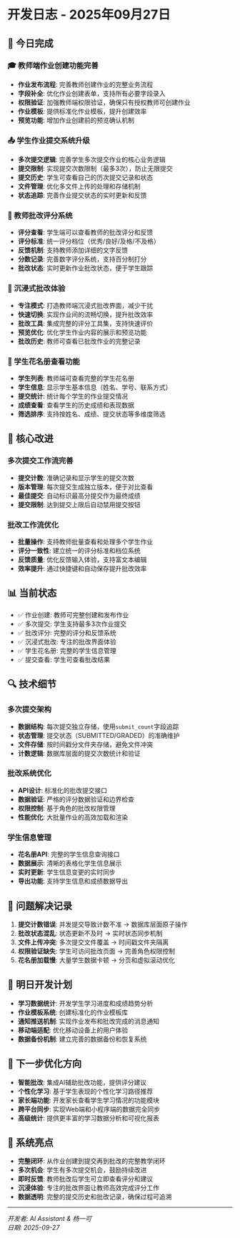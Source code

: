 # 开发日志 - 2025年09月27日

## 📝 今日完成

### 🎓 教师端作业创建功能完善
- **作业发布流程**: 完善教师创建作业的完整业务流程
- **字段补全**: 优化作业创建表单，支持所有必要字段录入
- **权限验证**: 加强教师端权限验证，确保只有授权教师可创建作业
- **作业模板**: 提供标准化作业模板，提升创建效率
- **预览功能**: 增加作业创建前的预览确认机制

### 📤 学生作业提交系统升级
- **多次提交逻辑**: 完善学生多次提交作业的核心业务逻辑
- **提交限制**: 实现提交次数限制（最多3次），防止无限提交
- **提交历史**: 学生可查看自己的历次提交记录和状态
- **文件管理**: 优化多文件上传的处理和存储机制
- **状态追踪**: 完善作业提交状态的实时更新和反馈

### 🎯 教师批改评分系统
- **评分查看**: 学生端可以查看教师的批改评分和反馈
- **评分标准**: 统一评分档位（优秀/良好/及格/不及格）
- **反馈机制**: 支持教师添加详细的文字反馈
- **分数记录**: 完善数字评分系统，支持百分制打分
- **批改状态**: 实时更新作业批改状态，便于学生跟踪

### 🔄 沉浸式批改体验
- **专注模式**: 打造教师端沉浸式批改界面，减少干扰
- **快速切换**: 实现作业间的流畅切换，提升批改效率
- **批改工具**: 集成完整的评分工具集，支持快速评价
- **预览优化**: 优化学生作业内容的展示和预览功能
- **批改历史**: 教师可查看已批改作业的完整记录

### 👥 学生花名册查看功能
- **学生列表**: 教师端可查看完整的学生花名册
- **学生信息**: 显示学生基本信息（姓名、学号、联系方式）
- **提交统计**: 统计每个学生的作业提交情况
- **成绩查看**: 查看学生的历史成绩和表现数据
- **筛选排序**: 支持按姓名、成绩、提交状态等多维度筛选

## 🎯 核心改进

### 多次提交工作流完善
- **提交计数**: 准确记录和显示学生的提交次数
- **版本管理**: 每次提交生成独立版本，便于对比查看
- **最佳提交**: 自动标识最高分提交作为最终成绩
- **提交限制**: 达到提交上限后自动禁用提交按钮

### 批改工作流优化
- **批量操作**: 支持教师批量查看和处理多个学生作业
- **评分一致性**: 建立统一的评分标准和档位系统
- **反馈质量**: 优化反馈输入体验，支持富文本编辑
- **效率提升**: 通过快捷键和自动保存提升批改效率

## 📊 当前状态
- ✅ 作业创建: 教师可完整创建和发布作业
- ✅ 多次提交: 学生支持最多3次作业提交
- ✅ 批改评分: 完整的评分和反馈系统
- ✅ 沉浸式批改: 专注的批改界面体验
- ✅ 学生花名册: 完整的学生信息管理
- ✅ 提交查看: 学生可查看批改结果

## 🔍 技术细节

### 多次提交架构
- **数据结构**: 每次提交独立存储，使用`submit_count`字段追踪
- **状态管理**: 提交状态（SUBMITTED/GRADED）的准确维护
- **文件存储**: 按时间戳分文件夹存储，避免文件冲突
- **计数逻辑**: 数据库层面的提交次数统计和验证

### 批改系统优化
- **API设计**: 标准化的批改提交接口
- **数据验证**: 严格的评分数据验证和边界检查
- **权限控制**: 基于角色的批改权限管理
- **性能优化**: 大批量作业的高效加载和渲染

### 学生信息管理
- **花名册API**: 完整的学生信息查询接口
- **数据展示**: 清晰的表格化学生信息展示
- **实时更新**: 学生信息变更的实时同步
- **导出功能**: 支持学生信息和成绩数据导出

## 🐛 问题解决记录
1. **提交计数错误**: 并发提交导致计数不准 → 数据库层面原子操作
2. **批改状态混乱**: 状态更新不及时 → 实时状态同步机制
3. **文件上传冲突**: 多次提交文件覆盖 → 时间戳文件夹隔离
4. **权限验证缺失**: 学生可访问批改页面 → 完善角色权限控制
5. **花名册加载慢**: 大量学生数据卡顿 → 分页和虚拟滚动优化

## 📅 明日开发计划
- **学习数据统计**: 开发学生学习进度和成绩趋势分析
- **作业模板系统**: 创建标准化的作业模板库
- **通知推送机制**: 实现作业发布和批改完成的消息通知
- **移动端适配**: 优化移动设备上的用户体验
- **数据备份机制**: 建立完善的数据备份和恢复系统

## 🔧 下一步优化方向
- **智能批改**: 集成AI辅助批改功能，提供评分建议
- **个性化学习**: 基于学生表现的个性化学习路径推荐
- **家长端功能**: 开发家长查看学生学习情况的功能模块
- **跨平台同步**: 实现Web端和小程序端的数据完全同步
- **高级统计**: 提供更丰富的学习数据分析和可视化报表

## 🚀 系统亮点
- **完整闭环**: 从作业创建到提交再到批改的完整教学闭环
- **多次机会**: 学生有多次提交机会，鼓励持续改进
- **即时反馈**: 教师批改后学生可立即查看评分和建议
- **沉浸体验**: 专注的批改界面让教师高效完成评分工作
- **数据透明**: 完整的提交历史和批改记录，确保过程可追溯

---
*开发者: AI Assistant & 杨一可*  
*日期: 2025-09-27*